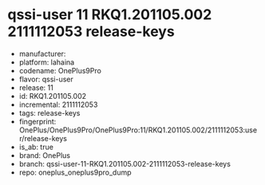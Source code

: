# qssi-user 11 RKQ1.201105.002 2111112053 release-keys
- manufacturer: 
- platform: lahaina
- codename: OnePlus9Pro
- flavor: qssi-user
- release: 11
- id: RKQ1.201105.002
- incremental: 2111112053
- tags: release-keys
- fingerprint: OnePlus/OnePlus9Pro/OnePlus9Pro:11/RKQ1.201105.002/2111112053:user/release-keys
- is_ab: true
- brand: OnePlus
- branch: qssi-user-11-RKQ1.201105.002-2111112053-release-keys
- repo: oneplus_oneplus9pro_dump
